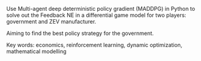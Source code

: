 Use Multi-agent deep deterministic policy gradient (MADDPG) in Python to solve out the Feedback NE in a differential game model for two players: government and ZEV manufacturer.

Aiming to find the best policy strategy for the government.

Key words: economics, reinforcement learning, dynamic optimization, mathematical modelling
